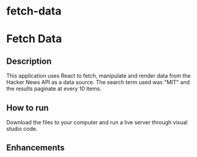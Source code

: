 # fetch-data
<html>
<h1>Fetch Data</h1>
<h2>Description</h2>
This application uses React to fetch, manipulate and render data from the Hacker News API as a data source. The search term used was "MIT" and the results paginate at every 10 items.  
<h2>How to run</h2>
Download the files to your computer and run a live server through visual studio code. 
<h2>Enhancements</h2>

</html>
